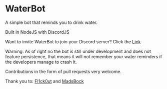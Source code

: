 # WaterBot
A simple bot that reminds you to drink water.

Built in NodeJS with DiscordJS

Want to invite WaterBot to join your Discord server? Click the [Link](https://discord.com/api/oauth2/authorize?client_id=830518632311554048&permissions=2048&scope=bot)

Warning: As of right no the bot is still under development and does not feature persistence, that means it will not remember your water reminders if the developers manage to crash it.

Contributions in the form of pull requests very welcome.

Thank you to: [Fl1ck0ut](https://github.com/Fl1ck0ut) and [MadsBock](https://github.com/MadsBock)